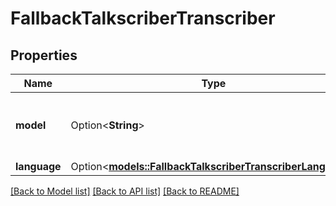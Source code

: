 # FallbackTalkscriberTranscriber

## Properties

Name | Type | Description | Notes
------------ | ------------- | ------------- | -------------
**model** | Option<**String**> | This is the model that will be used for the transcription. | [optional]
**language** | Option<[**models::FallbackTalkscriberTranscriberLanguage**](FallbackTalkscriberTranscriberLanguage.md)> |  | [optional]

[[Back to Model list]](../README.md#documentation-for-models) [[Back to API list]](../README.md#documentation-for-api-endpoints) [[Back to README]](../README.md)


